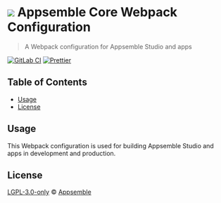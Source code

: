 # ![](https://gitlab.com/appsemble/appsemble/-/raw/0.30.0/config/assets/logo.svg) Appsemble Core Webpack Configuration

> A Webpack configuration for Appsemble Studio and apps

[![GitLab CI](https://gitlab.com/appsemble/appsemble/badges/0.30.0/pipeline.svg)](https://gitlab.com/appsemble/appsemble/-/releases/0.30.0)
[![Prettier](https://img.shields.io/badge/code_style-prettier-ff69b4.svg)](https://prettier.io)

## Table of Contents

- [Usage](#usage)
- [License](#license)

## Usage

This Webpack configuration is used for building Appsemble Studio and apps in development and
production.

## License

[LGPL-3.0-only](https://gitlab.com/appsemble/appsemble/-/blob/0.30.0/LICENSE.md) ©
[Appsemble](https://appsemble.com)
